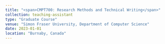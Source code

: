 ```yaml
---
title: "<span>CMPT700: Research Methods and Technical Writing</span>"
collection: teaching-assistant
type: "Graduate Course"
venue: "Simon Fraser University, Department of Computer Science"
date: 2023-01-01
location: "Burnaby, Canada"
---
```

